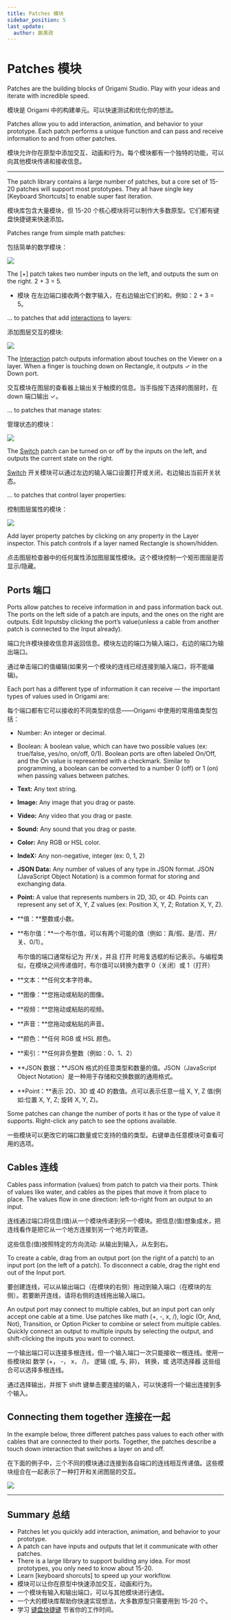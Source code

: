 ```yaml
---
title: Patches 模块
sidebar_position: 5
last_update:
  author: 蒯美政
---
```


# Patches 模块

Patches are the building blocks of Origami Studio. Play with your ideas and iterate with incredible speed.

模块是 Origami 中的构建单元。可以快速测试和优化你的想法。

Patches allow you to add interaction, animation, and behavior to your prototype. Each patch performs a unique function and can pass and receive information to and from other patches.

模块允许你在原型中添加交互、动画和行为。每个模块都有一个独特的功能，可以向其他模块传递和接收信息。

---

The patch library contains a large number of patches, but a core set of 15-20 patches will support most prototypes. They all have single key [Keyboard Shortcuts] to enable super fast iteration.

模块库包含大量模块，但 15-20 个核心模块将可以制作大多数原型。它们都有键盘快捷键来快速添加。

Patches range from simple math patches:

包括简单的数学模块：

![](@site/static/img/docs/Patch%20Editor/patches-1.png)

The [+] patch takes two number inputs on the left, and outputs the sum on the right. 2 + 3 = 5.

- 模块 在左边端口接收两个数字输入，在右边输出它们的和。例如：2 + 3 = 5。

… to patches that add [interactions](./../Interaction/Interaction.md) to layers:

添加图层交互的模块:

![](@site/static/img/docs/Patch%20Editor/patches-2.png)

The [Interaction](./../Interaction/Interaction.md) patch outputs information about touches on the Viewer on a layer. When a finger is touching down on Rectangle, it outputs ✓ in the Down port.

交互模块在图层的查看器上输出关于触摸的信息。当手指按下选择的图层时，在 down 端口输出 ✓。

… to patches that manage states:

管理状态的模块：

![](@site/static/img/docs/Patch%20Editor/patches-3.png)

The [Switch](./../Utility/Switch.md) patch can be turned on or off by the inputs on the left, and outputs the current state on the right.

[Switch](./../Utility/Switch.md) 开关模块可以通过左边的输入端口设置打开或关闭，右边输出当前开关状态。

… to patches that control layer properties:

控制图层属性的模块：

![](@site/static/img/docs/Patch%20Editor/patches-4.png)

Add layer property patches by clicking on any property in the Layer inspector. This patch controls if a layer named Rectangle is shown/hidden.

点击图层检查器中的任何属性添加图层属性模块。这个模块控制一个矩形图层是否显示/隐藏。

## Ports 端口

Ports allow patches to receive information in and pass information back out. The ports on the left side of a patch are inputs, and the ones on the right are outputs. Edit Inputsby clicking the port’s value(unless a cable from another patch is connected to the Input already).

端口允许模块接收信息并返回信息。模块左边的端口为输入端口，右边的端口为输出端口。

通过单击端口的值编辑(如果另一个模块的连线已经连接到输入端口，将不能编辑)。

Each port has a different type of information it can receive — the important types of values used in Origami are:

每个端口都有它可以接收的不同类型的信息——Origami 中使用的常用值类型包括：

- Number: An integer or decimal.

- Boolean: A boolean value, which can have two possible values (ex: true/false, yes/no, on/off, 0/1). Boolean ports are often labeled On/Off, and the On value is represented with a checkmark. Similar to programming, a boolean can be converted to a number 0 (off) or 1 (on) when passing values between patches.

- **Text:** Any text string.

- **Image:** Any image that you drag or paste.

- **Video:** Any video that you drag or paste.

- **Sound:** Any sound that you drag or paste.

- **Color:** Any RGB or HSL color.

- **IndeX:** Any non-negative, integer (ex: 0, 1, 2)

- **JSON Data:** Any number of values of any type in JSON format. JSON (JavaScript Object Notation) is a common format for storing and exchanging data.

- **Point:** A value that represents numbers in 2D, 3D, or 4D. Points can represent any set of X, Y, Z values (ex: Position X, Y, Z; Rotation X, Y, Z).

- **值：**整数或小数。

- **布尔值：**一个布尔值，可以有两个可能的值（例如：真/假、是/否、开/关、0/1）。

  布尔值的端口通常标记为 开/关，并且 打开 时用复选框的标记表示。与编程类似，在模块之间传递值时，布尔值可以转换为数字 0（关闭）或 1（打开）

- **文本：**任何文本字符串。

- **图像：**您拖动或粘贴的图像。

- **视频：**您拖动或粘贴的视频。

- **声音：**您拖动或粘贴的声音。

- **颜色：**任何 RGB 或 HSL 颜色。

- **索引：**任何非负整数（例如：0、1、2）

- **JSON 数据：**JSON 格式的任意类型和数量的值。JSON（JavaScript Object Notation）是一种用于存储和交换数据的通用格式。

- **Point：**表示 2D、3D 或 4D 的数值。点可以表示任意一组 X, Y, Z 值(例如:位置 X, Y, Z; 旋转 X, Y, Z)。

Some patches can change the number of ports it has or the type of value it supports. Right-click any patch to see the options available.

一些模块可以更改它的端口数量或它支持的值的类型。右键单击任意模块可查看可用的选项。

## Cables 连线

Cables pass information (values) from patch to patch via their ports. Think of values like water, and cables as the pipes that move it from place to place. The values flow in one direction: left-to-right from an output to an input.

连线通过端口将信息(值)从一个模块传递到另一个模块。把信息(值)想象成水，把连线看作是把它从一个地方连接到另一个地方的管道。

这些信息(值)按照特定的方向流动: 从输出到输入，从左到右。

To create a cable, drag from an output port (on the right of a patch) to an input port (on the left of a patch). To disconnect a cable, drag the right end out of the Input port.

要创建连线，可以从输出端口（在模块的右侧）拖动到输入端口（在模块的左侧）。若要断开连线，请将右侧的连线拖出输入端口。

An output port may connect to multiple cables, but an input port can only accept one cable at a time. Use patches like math (+, -, x, /), logic (Or, And, Not), Transition, or Option Picker to combine or select from multiple cables. Quickly connect an output to multiple inputs by selecting the output, and shift-clicking the inputs you want to connect.

一个输出端口可以连接多根连线，但一个输入端口一次只能接收一根连线。使用一些模块如 数学 (+， -， x， /)， 逻辑 (或, 与, 非)， 转换，或 选项选择器 这些组合可以选择多根连线。

通过选择输出，并按下 shift 键单击要连接的输入，可以快速将一个输出连接到多个输入。

## Connecting them together 连接在一起

In the example below, three different patches pass values to each other with cables that are connected to their ports. Together, the patches describe a touch down interaction that switches a layer on and off.

在下面的例子中，三个不同的模块通过连接到各自端口的连线相互传递值。这些模块组合在一起表示了一种打开和关闭图层的交互。

![](@site/static/img/docs/Patch%20Editor/patches-5.png)

---

## Summary 总结

- Patches let you quickly add interaction, animation, and behavior to your prototype.
- A patch can have inputs and outputs that let it communicate with other patches.
- There is a large library to support building any idea. For most prototypes, you only need to know about 15-20.
- Learn [keyboard shorcuts] to speed up your workflow.
- 模块可以让你在原型中快速添加交互，动画和行为。
- 一个模块有输入和输出端口，可以与其他模块进行通信。
- 一个大的模块库帮助你快速实现想法，大多数原型只需要用到 15-20 个。
- 学习 [键盘快捷键](./../Workflow/Keyboard%20Shortcuts.md) 节省你的工作时间。
